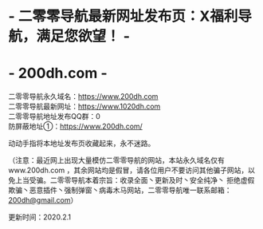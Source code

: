 # - 二零零导航最新网址发布页：X福利导航，满足您欲望！ -
# - 200dh.com -

二零零导航永久域名：https://www.200dh.com<br>
二零零导航最新网址：https://www.1020dh.com<br>
二零零导航地址发布QQ群：0<br>
防屏蔽地址①：https://www.200dh.com/<br>

动动手指将本地址发布页收藏起来，永不迷路。<br>

（注意：最近网上出现大量模仿二零零导航的网站，本站永久域名仅有www.200dh.com ，其余网站均是假冒，请各位用户不要访问其他骗子网站，以免上当受骗。二零零导航本着宗旨：收录全面丶更新及时丶安全纯净丶 拒绝虚假欺骗丶恶意插件丶强制弹窗丶病毒木马网站，二零零导航唯一联系邮箱：200dh@gmail.com）  

更新时间：2020.2.1
